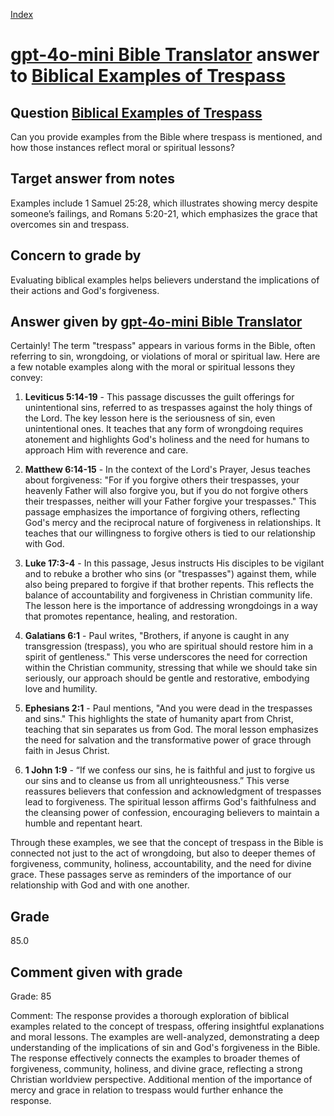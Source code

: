 
[Index](../../index.md)
# [gpt-4o-mini Bible Translator](../../answering_models/gpt-4o-mini_Bible_Translator.md) answer to [Biblical Examples of Trespass](../../questions/Biblical_Examples_of_Trespass.md)

## Question [Biblical Examples of Trespass](../../questions/Biblical_Examples_of_Trespass.md)
Can you provide examples from the Bible where trespass is mentioned, and how those instances reflect moral or spiritual lessons?

## Target answer from notes
Examples include 1 Samuel 25:28, which illustrates showing mercy despite someone’s failings, and Romans 5:20-21, which emphasizes the grace that overcomes sin and trespass.

## Concern to grade by
Evaluating biblical examples helps believers understand the implications of their actions and God's forgiveness.

## Answer given by [gpt-4o-mini Bible Translator](../../answering_models/gpt-4o-mini_Bible_Translator.md)
Certainly! The term "trespass" appears in various forms in the Bible, often referring to sin, wrongdoing, or violations of moral or spiritual law. Here are a few notable examples along with the moral or spiritual lessons they convey:

1. **Leviticus 5:14-19** - This passage discusses the guilt offerings for unintentional sins, referred to as trespasses against the holy things of the Lord. The key lesson here is the seriousness of sin, even unintentional ones. It teaches that any form of wrongdoing requires atonement and highlights God's holiness and the need for humans to approach Him with reverence and care.

2. **Matthew 6:14-15** - In the context of the Lord's Prayer, Jesus teaches about forgiveness: "For if you forgive others their trespasses, your heavenly Father will also forgive you, but if you do not forgive others their trespasses, neither will your Father forgive your trespasses." This passage emphasizes the importance of forgiving others, reflecting God's mercy and the reciprocal nature of forgiveness in relationships. It teaches that our willingness to forgive others is tied to our relationship with God.

3. **Luke 17:3-4** - In this passage, Jesus instructs His disciples to be vigilant and to rebuke a brother who sins (or "trespasses") against them, while also being prepared to forgive if that brother repents. This reflects the balance of accountability and forgiveness in Christian community life. The lesson here is the importance of addressing wrongdoings in a way that promotes repentance, healing, and restoration.

4. **Galatians 6:1** - Paul writes, "Brothers, if anyone is caught in any transgression (trespass), you who are spiritual should restore him in a spirit of gentleness." This verse underscores the need for correction within the Christian community, stressing that while we should take sin seriously, our approach should be gentle and restorative, embodying love and humility.

5. **Ephesians 2:1** - Paul mentions, "And you were dead in the trespasses and sins." This highlights the state of humanity apart from Christ, teaching that sin separates us from God. The moral lesson emphasizes the need for salvation and the transformative power of grace through faith in Jesus Christ.

6. **1 John 1:9** - “If we confess our sins, he is faithful and just to forgive us our sins and to cleanse us from all unrighteousness.” This verse reassures believers that confession and acknowledgment of trespasses lead to forgiveness. The spiritual lesson affirms God's faithfulness and the cleansing power of confession, encouraging believers to maintain a humble and repentant heart.

Through these examples, we see that the concept of trespass in the Bible is connected not just to the act of wrongdoing, but also to deeper themes of forgiveness, community, holiness, accountability, and the need for divine grace. These passages serve as reminders of the importance of our relationship with God and with one another.

## Grade
85.0

## Comment given with grade
Grade: 85

Comment: The response provides a thorough exploration of biblical examples related to the concept of trespass, offering insightful explanations and moral lessons. The examples are well-analyzed, demonstrating a deep understanding of the implications of sin and God's forgiveness in the Bible. The response effectively connects the examples to broader themes of forgiveness, community, holiness, and divine grace, reflecting a strong Christian worldview perspective. Additional mention of the importance of mercy and grace in relation to trespass would further enhance the response.
